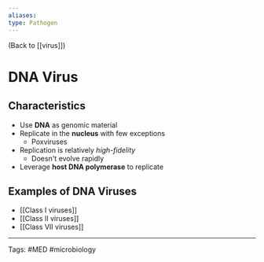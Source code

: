 ```yaml
---
aliases: 
type: Pathogen
---
```


(Back to [[virus]])

# DNA Virus

## Characteristics
- Use **DNA** as genomic material
- Replicate in the **nucleus** with few exceptions
	- Poxviruses
- Replication is relatively _high-fidelity_
	- Doesn't evolve rapidly
- Leverage **host DNA polymerase** to replicate
## Examples of DNA Viruses
- [[Class I viruses]]
- [[Class II viruses]]
- [[Class VII viruses]]


---
Tags: #MED #microbiology 